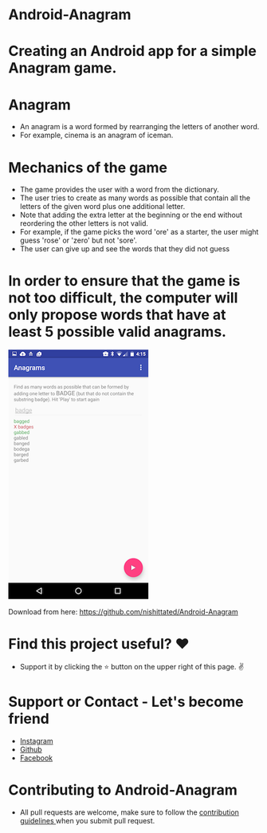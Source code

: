 # Android-Anagram

# Creating an Android app for a simple Anagram game.

# Anagram
* An anagram is a word formed by rearranging the letters of another word. 
* For example, cinema is an anagram of iceman.

# Mechanics of the game
* The game provides the user with a word from the dictionary.
* The user tries to create as many words as possible that contain all the letters of the given word plus one additional letter. 
* Note that adding the extra letter at the beginning or the end without reordering the other letters is not valid. 
* For example, if the game picks the word 'ore' as a starter, the user might guess 'rose' or 'zero' but not 'sore'.
* The user can give up and see the words that they did not guess

# In order to ensure that the game is not too difficult, the computer will only propose words that have at least 5 possible valid anagrams.

<img src="https://github.com/nishittated/Android-Anagram/blob/master/anagrams.png" alt="Anagram pic">

Download from here: https://github.com/nishittated/Android-Anagram

# Find this project useful? ❤️
* Support it by clicking the ⭐️ button on the upper right of this page. ✌️

# Support or Contact - Let's become friend
* <a href="https://www.instagram.com/nishit.tated/">Instagram</a>
* <a href="https://www.github.com/nishittated/">Github</a>
* <a href="https://www.facebook.com/nishit.tated/">Facebook</a>

# Contributing to Android-Anagram
* All pull requests are welcome, make sure to follow the <a href="https://github.com/nishittated/Android-Anagram/blob/master/CONTRIBUTING.md">contribution guidelines </a>when you submit pull request.
